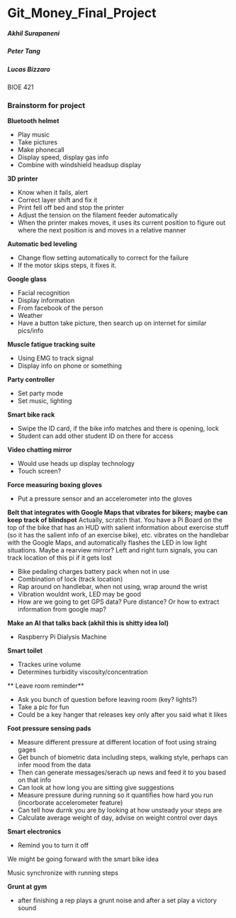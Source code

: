 # Git_Money_Final_Project
##### Akhil Surapaneni
##### Peter Tang
##### Lucas Bizzaro
BIOE 421      

### Brainstorm for project
**Bluetooth helmet**

- Play music
- Take pictures
- Make phonecall
- Display speed, display gas info
- Combine with windshield headsup display

**3D printer**
- Know when it fails, alert
- Correct layer shift and fix it
- Print fell off bed and stop the printer
- Adjust the tension on the filament feeder automatically
- When the printer makes moves, it uses its current position to figure out where the next position is and moves in a relative manner

**Automatic bed leveling**
- Change flow setting automatically to correct for the failure
- If the motor skips steps, it fixes it. 

**Google glass**
- Facial recognition
- Display information 
- From facebook of the person
- Weather
- Have a button take picture, then search up on internet for similar pics/info

**Muscle fatigue tracking suite**
- Using EMG  to track signal
- Display info on phone or something

**Party controller**

- Set party mode
- Set music, lighting   

**Smart bike rack**        
- Swipe the ID card, if the bike info matches and there is opening, lock
- Student can add other student ID on there for access

**Video chatting mirror**
- Would use heads up display technology
- Touch screen?

**Force measuring boxing gloves**
- Put a pressure sensor and an accelerometer into the gloves

**Belt that integrates with Google Maps that vibrates for bikers; maybe can keep track of blindspot**
Actually, scratch that. You have a Pi Board on the top of the bike that has an HUD with salient information about exercise stuff (so it has the salient info of an exercise bike), etc. vibrates on the handlebar with the Google Maps, and automatically flashes the LED in low light situations. Maybe a rearview mirror? Left and right turn signals, you can track location of this pi if it gets lost
- Bike pedaling charges battery pack when not in use
- Combination of lock (track location)
- Rap around on handlebar, when not using, wrap around the wrist
- Vibration wouldnt work, LED may be good
- How are we going to get GPS data? Pure distance? Or how to extract information from google map?

**Make an AI that talks back (akhil this is shitty idea lol)**
- Raspberry Pi Dialysis Machine

**Smart toilet**
- Trackes urine volume
- Determines turbidity viscosity/concentration

** Leave room reminder**
- Ask you bunch of question before leaving room (key? lights?)
- Take a pic for fun
- Could be a key hanger that releases key only after you said what it likes 

**Foot pressure sensing pads**
- Measure different pressure at different location of foot using straing gages
- Get bunch of biometric data including steps, walking style, perhaps can infer mood from the data
- Then can generate messages/serach up news and feed it to you based on that info
- Can look at how long you are sitting give suggestions
- Measure pressure during running so it quantifies how hard you run (incorborate accelerometer feature)
- Can tell how durnk you are by looking at how unsteady your steps are
- Calculate average weight of day, advise on weight control over days

**Smart electronics**
- Remind you to turn it off

We might be going forward with the smart bike idea

Music synchronize with running steps

**Grunt at gym**
- after finishing a rep plays a grunt noise and after a set play a victory sound
